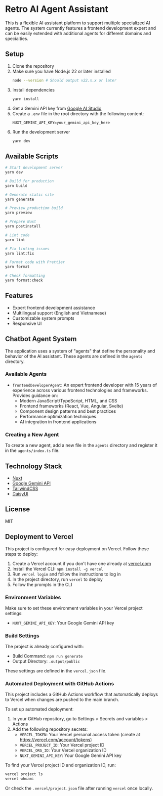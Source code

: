 # Retro AI Agent Assistant

This is a flexible AI assistant platform to support multiple specialized AI agents. The system currently features a frontend development expert and can be easily extended with additional agents for different domains and specialties.

## Setup

1. Clone the repository
2. Make sure you have Node.js 22 or later installed
   ```bash
   node --version # Should output v22.x.x or later
   ```
3. Install dependencies
   ```bash
   yarn install
   ```
4. Get a Gemini API key from [Google AI Studio](https://ai.google.dev/)
5. Create a `.env` file in the root directory with the following content:
   ```
   NUXT_GEMINI_API_KEY=your_gemini_api_key_here
   ```
6. Run the development server
   ```bash
   yarn dev
   ```

## Available Scripts

```bash
# Start development server
yarn dev

# Build for production
yarn build

# Generate static site
yarn generate

# Preview production build
yarn preview

# Prepare Nuxt
yarn postinstall

# Lint code
yarn lint

# Fix linting issues
yarn lint:fix

# Format code with Prettier
yarn format

# Check formatting
yarn format:check
```

## Features

- Expert frontend development assistance
- Multilingual support (English and Vietnamese)
- Customizable system prompts
- Responsive UI

## Chatbot Agent System

The application uses a system of "agents" that define the personality and behavior of the AI assistant. These agents are defined in the `agents` directory.

### Available Agents

- `frontendDeveloperAgent`: An expert frontend developer with 15 years of experience across various frontend technologies and frameworks. Provides guidance on:
  - Modern JavaScript/TypeScript, HTML, and CSS
  - Frontend frameworks (React, Vue, Angular, Svelte)
  - Component design patterns and best practices
  - Performance optimization techniques
  - AI integration in frontend applications

### Creating a New Agent

To create a new agent, add a new file in the `agents` directory and register it in the `agents/index.ts` file.

## Technology Stack

- [Nuxt](https://nuxt.com/)
- [Google Gemini API](https://ai.google.dev/)
- [TailwindCSS](https://tailwindcss.com/)
- [DaisyUI](https://daisyui.com/)

## License

MIT

## Deployment to Vercel

This project is configured for easy deployment on Vercel. Follow these steps to deploy:

1. Create a Vercel account if you don't have one already at [vercel.com](https://vercel.com)
2. Install the Vercel CLI: `npm install -g vercel`
3. Run `vercel login` and follow the instructions to log in
4. In the project directory, run `vercel` to deploy
5. Follow the prompts in the CLI

### Environment Variables

Make sure to set these environment variables in your Vercel project settings:

- `NUXT_GEMINI_API_KEY`: Your Google Gemini API key

### Build Settings

The project is already configured with:

- Build Command: `npm run generate`
- Output Directory: `.output/public`

These settings are defined in the `vercel.json` file.

### Automated Deployment with GitHub Actions

This project includes a GitHub Actions workflow that automatically deploys to Vercel when changes are pushed to the main branch.

To set up automated deployment:

1. In your GitHub repository, go to Settings > Secrets and variables > Actions
2. Add the following repository secrets:
   - `VERCEL_TOKEN`: Your Vercel personal access token (create at https://vercel.com/account/tokens)
   - `VERCEL_PROJECT_ID`: Your Vercel project ID
   - `VERCEL_ORG_ID`: Your Vercel organization ID
   - `NUXT_GEMINI_API_KEY`: Your Google Gemini API key

To find your Vercel project ID and organization ID, run:

```bash
vercel project ls
vercel whoami
```

Or check the `.vercel/project.json` file after running `vercel` once locally.
